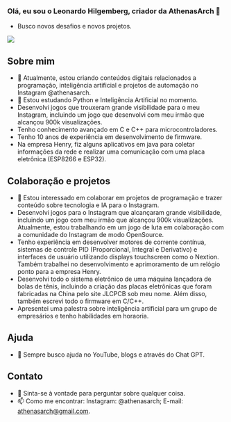 ### Olá, eu sou o Leonardo Hilgemberg, criador da AthenasArch 👋
- Busco novos desafios e novos projetos.

<picture>
  
<!--  Para criar as caixas do mesmo tamanho:  -->
<!--    <img width="42%" src="link"> (para o 1 elemento) e <img width="50%" src="link">  -->
<source 
  srcset="https://github-readme-stats.vercel.app/api?username=AthenasArch&show_icons=true&theme=radical"
  media="(prefers-color-scheme: dark)"
/>
<source
  srcset="https://github-readme-stats.vercel.app/api?username=AthenasArch&show_icons=true"
  media="(prefers-color-scheme: light), (prefers-color-scheme: no-preference)"
/>
<img src="https://github-readme-stats.vercel.app/api?username=AthenasArch&show_icons=true" />
</picture>

## Sobre mim
- 🔭 Atualmente, estou criando conteúdos digitais relacionados a programação, inteligência artificial e projetos de automação no Instagram @athenasarch.
- 🌱 Estou estudando Python e Inteligência Artificial no momento.
- Desenvolvi jogos que trouxeram grande visibilidade para o meu Instagram, incluindo um jogo que desenvolvi com meu irmão que alcançou 900k visualizações.
- Tenho conhecimento avançado em C e C++ para microcontroladores.
- Tenho 10 anos de experiência em desenvolvimento de firmware.
- Na empresa Henry, fiz alguns aplicativos em java para coletar informações da rede e realizar uma comunicação com uma placa eletrônica (ESP8266 e ESP32).
## Colaboração e projetos
- 👯 Estou interessado em colaborar em projetos de programação e trazer conteúdo sobre tecnologia e IA para o Instagram.
- Desenvolvi jogos para o Instagram que alcançaram grande visibilidade, incluindo um jogo com meu irmão que alcançou 900k visualizações. Atualmente, estou trabalhando em um jogo de luta em colaboração com a comunidade do Instagram de modo OpenSource.
- Tenho experiência em desenvolver motores de corrente contínua, sistemas de controle PID (Proporcional, Integral e Derivativo) e interfaces de usuário utilizando displays touchscreen como o Nextion. Também trabalhei no desenvolvimento e aprimoramento de um relógio ponto para a empresa Henry.
- Desenvolvi todo o sistema eletrônico de uma máquina lançadora de bolas de tênis, incluindo a criação das placas eletrônicas que foram fabricadas na China pelo site JLCPCB sob meu nome. Além disso, também escrevi todo o firmware em C/C++.
- Apresentei uma palestra sobre inteligência artificial para um grupo de empresários e tenho habilidades em horaoria.
## Ajuda
- 🤔 Sempre busco ajuda no YouTube, blogs e através do Chat GPT.
## Contato
- 💬 Sinta-se à vontade para perguntar sobre qualquer coisa.
- 📫 Como me encontrar: Instagram: @athenasarch; E-mail: athenasarch@gmail.com.

<!--
&theme=THEME_NAME
**AthenasArch/AthenasArch** is a ✨ _special_ ✨ repository because its `README.md` (this file) appears on your GitHub profile.



Here are some ideas to get you started:


-->
